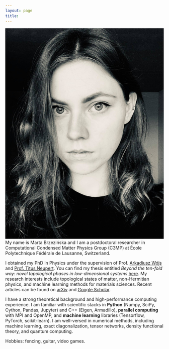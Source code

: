 ```yaml
---
layout: page
title:
---
```

<!-- ![](profile.jpg){:height="250px"} -->



![profile.jpg](profile.jpg) My name is Marta Brzezińska and I am a postdoctoral researcher in Computational Condensed Matter Physics Group (C3MP) at École Polytechnique Fédérale de Lausanne, Switzerland.

I obtained my PhD in Physics under the supervision of Prof. [Arkadiusz Wójs](https://arkadiuszwojs.pwr.edu.pl/) and [Prof. Titus Neupert](https://www.physik.uzh.ch/en/groups/neupert/team/neupert.html). You can find my thesis entitled *Beyond the ten-fold way: novel topological phases in low-dimensional systems* [here](https://github.com/martabrz/PhDThesis). My research interests include topological states of matter, non-Hermitian physics, and machine learning methods for materials sciences. Recent articles can be found on [arXiv](http://arxiv.org/search/?searchtype=author&query=Brzezi%C5%84ska%2C+M) and [Google Scholar](http://scholar.google.com/citations?user=d2azi6kAAAAJ).

I have a strong theoretical background and high-performance computing experience. I am familiar with scientific stacks in **Python** (Numpy, SciPy, Cython, Pandas, Jupyter) and C++ (Eigen, Armadillo), **parallel computing** with MPI and OpenMP, and **machine learning** libraries (Tensorflow, PyTorch, scikit-learn). I am well-versed in numerical methods, including machine learning, exact diagonalization, tensor networks, density functional theory, and quantum computing.

Hobbies: fencing, guitar, video games.
